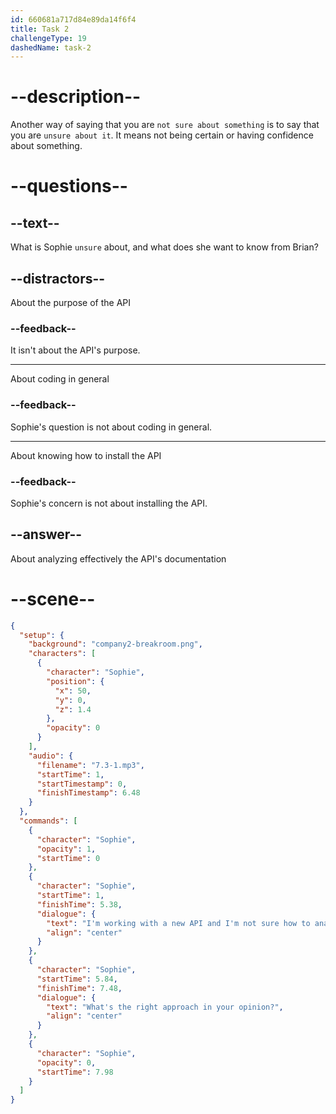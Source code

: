 ```yaml
---
id: 660681a717d84e89da14f6f4
title: Task 2
challengeType: 19
dashedName: task-2
---
```


<!-- (Audio) Sophie: I'm working with a new API, and I'm not sure how to analyze its documentation effectively. What's the right approach, in your opinion? -->

# --description--

Another way of saying that you are `not sure about something` is to say that you are `unsure about it`. It means not being certain or having confidence about something. 

# --questions--

## --text--

What is Sophie `unsure` about, and what does she want to know from Brian?

## --distractors--

About the purpose of the API

### --feedback--

It isn't about the API's purpose.

---

About coding in general

### --feedback--

Sophie's question is not about coding in general.

---

About knowing how to install the API

### --feedback--

Sophie's concern is not about installing the API.

## --answer--

About analyzing effectively the API's documentation

# --scene--

```json
{
  "setup": {
    "background": "company2-breakroom.png",
    "characters": [
      {
        "character": "Sophie",
        "position": {
          "x": 50,
          "y": 0,
          "z": 1.4
        },
        "opacity": 0
      }
    ],
    "audio": {
      "filename": "7.3-1.mp3",
      "startTime": 1,
      "startTimestamp": 0,
      "finishTimestamp": 6.48
    }
  },
  "commands": [
    {
      "character": "Sophie",
      "opacity": 1,
      "startTime": 0
    },
    {
      "character": "Sophie",
      "startTime": 1,
      "finishTime": 5.38,
      "dialogue": {
        "text": "I'm working with a new API and I'm not sure how to analyze its documentation effectively.",
        "align": "center"
      }
    },
    {
      "character": "Sophie",
      "startTime": 5.84,
      "finishTime": 7.48,
      "dialogue": {
        "text": "What's the right approach in your opinion?",
        "align": "center"
      }
    },
    {
      "character": "Sophie",
      "opacity": 0,
      "startTime": 7.98
    }
  ]
}
```

